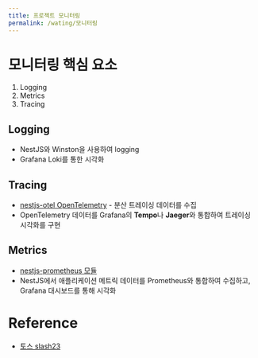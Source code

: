 ```yaml
---
title: 프로젝트 모니터링
permalink: /wating/모니터링
---
```


# 모니터링 핵심 요소

1. Logging
2. Metrics
3. Tracing

## Logging
- NestJS와 Winston을 사용하여 logging
- Grafana Loki를 통한 시각화

## Tracing

- [nestjs-otel OpenTelemetry](https://github.com/pragmaticivan/nestjs-otel?tab=readme-ov-file) - 분산 트레이싱 데이터를 수집
- OpenTelemetry 데이터를 Grafana의 **Tempo**나 **Jaeger**와 통합하여 트레이싱 시각화를 구현

## Metrics

- [nestjs-prometheus 모듈](https://github.com/willsoto/nestjs-prometheus) 
- NestJS에서 애플리케이션 메트릭 데이터를 Prometheus와 통합하여 수집하고, Grafana 대시보드를 통해 시각화



# Reference

- [토스 slash23](https://toss.tech/article/slash23-server) 



